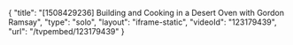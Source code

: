 {
    "title": "[1508429236] Building and Cooking in a Desert Oven with Gordon Ramsay",
    "type": "solo",
    "layout": "iframe-static",
    "videoId": "123179439",
    "url": "\/tvpembed\/123179439"
}